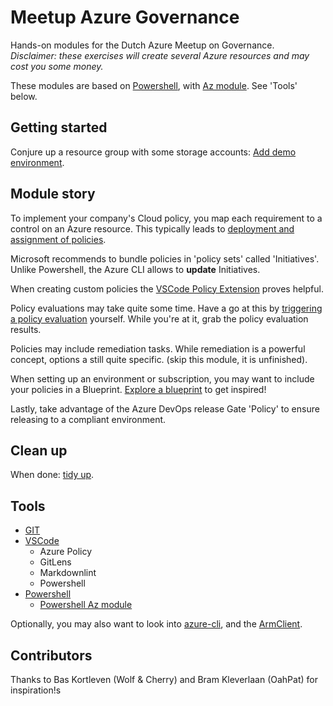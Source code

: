 # Meetup Azure Governance

Hands-on modules for the Dutch Azure Meetup on Governance.  
*Disclaimer: these exercises will create several Azure resources and may cost you some money.*

These modules are based on [Powershell](https://github.com/PowerShell/PowerShell), with
[Az module](https://docs.microsoft.com/en-us/powershell/azure/new-azureps-module-az?view=azps-3.0.0). See 'Tools' below.

## Getting started

Conjure up a resource group with some storage accounts: [Add demo environment](1-add-demo-environment/).

## Module story

To implement your company's Cloud policy, you map each requirement to a control on an Azure resource. This typically leads to   [deployment and assignment of policies](2-deploy-policy-definition/).

Microsoft recommends to bundle policies in 'policy sets' called 'Initiatives'. Unlike Powershell, the Azure CLI allows to **update** Initiatives.

When creating custom policies the [VSCode Policy Extension](3-VSCode-policy-extension/) proves helpful.  

Policy evaluations may take quite some time. Have a go at this by [triggering a policy evaluation](4-trigger-policy-evaluation/) yourself. While you're at it, grab the policy evaluation results.

Policies may include remediation tasks. While remediation is a powerful concept, options a still quite specific. (skip this module, it is unfinished).

When setting up an environment or subscription, you may want to include your policies in a Blueprint. [Explore a blueprint](6-explore-blueprint/) to get inspired!

Lastly, take advantage of the Azure DevOps release Gate 'Policy' to ensure releasing to a compliant environment.

## Clean up

When done: [tidy up](7-remove-demo-environment/).

## Tools

- [GIT](https://git-scm.com/)
- [VSCode](https://code.visualstudio.com/)
  - Azure Policy
  - GitLens
  - Markdownlint
  - Powershell
- [Powershell](https://github.com/PowerShell/PowerShell)
  - [Powershell Az module](https://docs.microsoft.com/en-us/powershell/azure/new-azureps-module-az?view=azps-3.0.0)

Optionally, you may also want to look into [azure-cli](https://docs.microsoft.com/en-us/cli/azure/?view=azure-cli-latest), and the [ArmClient](https://www.github.com/projectkudu/ARMClient).

## Contributors

Thanks to Bas Kortleven (Wolf & Cherry) and Bram Kleverlaan (OahPat) for inspiration!s